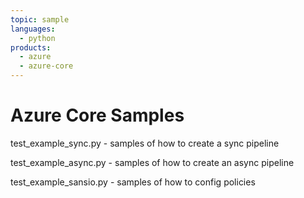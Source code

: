 ```yaml
---
topic: sample
languages:
  - python
products:
  - azure
  - azure-core
---
```


# Azure Core Samples

test_example_sync.py - samples of how to create a sync pipeline

test_example_async.py - samples of how to create an async pipeline

test_example_sansio.py - samples of how to config policies
